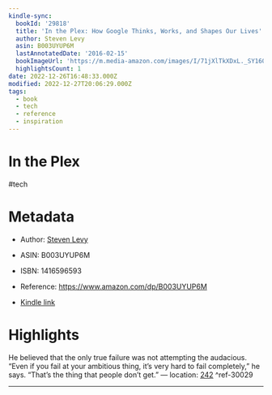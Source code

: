 ```yaml
---
kindle-sync:
  bookId: '29818'
  title: 'In the Plex: How Google Thinks, Works, and Shapes Our Lives'
  author: Steven Levy
  asin: B003UYUP6M
  lastAnnotatedDate: '2016-02-15'
  bookImageUrl: 'https://m.media-amazon.com/images/I/71jXlTkXDxL._SY160.jpg'
  highlightsCount: 1
date: 2022-12-26T16:48:33.000Z
modified: 2022-12-27T20:06:29.000Z
tags:
  - book
  - tech
  - reference
  - inspiration
---
```

# In the Plex

#tech 

# Metadata

* Author: [Steven Levy](https://www.amazon.com/Steven-Levy/e/B000AR9LUS/ref=dp_byline_cont_ebooks_1)

* ASIN: B003UYUP6M

* ISBN: 1416596593

* Reference: <https://www.amazon.com/dp/B003UYUP6M>

* [Kindle link](kindle://book?action=open&asin=B003UYUP6M)

# Highlights

He believed that the only true failure was not attempting the audacious. “Even if you fail at your ambitious thing, it’s very hard to fail completely,” he says. “That’s the thing that people don’t get.” — location: [242](kindle://book?action=open&asin=B003UYUP6M&location=242) ^ref-30029

---
